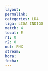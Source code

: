 ```yaml
---
layout: 
permalink: 
categories: LD4
liga: LIGA INDIGO
match: 4
local: E
r1: 0
r2: 0
out: FNX
stream: 
hora: 
fecha:
---
```

